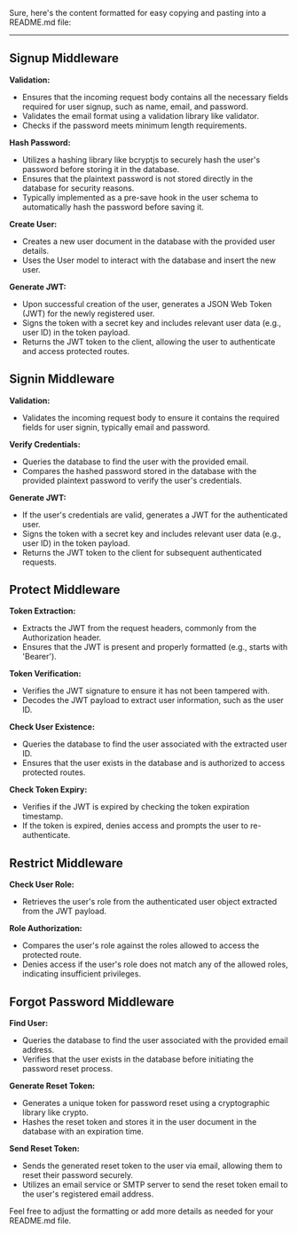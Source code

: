 Sure, here's the content formatted for easy copying and pasting into a README.md file:

---

## Signup Middleware

**Validation:**
- Ensures that the incoming request body contains all the necessary fields required for user signup, such as name, email, and password.
- Validates the email format using a validation library like validator.
- Checks if the password meets minimum length requirements.

**Hash Password:**
- Utilizes a hashing library like bcryptjs to securely hash the user's password before storing it in the database.
- Ensures that the plaintext password is not stored directly in the database for security reasons.
- Typically implemented as a pre-save hook in the user schema to automatically hash the password before saving it.

**Create User:**
- Creates a new user document in the database with the provided user details.
- Uses the User model to interact with the database and insert the new user.

**Generate JWT:**
- Upon successful creation of the user, generates a JSON Web Token (JWT) for the newly registered user.
- Signs the token with a secret key and includes relevant user data (e.g., user ID) in the token payload.
- Returns the JWT token to the client, allowing the user to authenticate and access protected routes.

## Signin Middleware

**Validation:**
- Validates the incoming request body to ensure it contains the required fields for user signin, typically email and password.

**Verify Credentials:**
- Queries the database to find the user with the provided email.
- Compares the hashed password stored in the database with the provided plaintext password to verify the user's credentials.

**Generate JWT:**
- If the user's credentials are valid, generates a JWT for the authenticated user.
- Signs the token with a secret key and includes relevant user data (e.g., user ID) in the token payload.
- Returns the JWT token to the client for subsequent authenticated requests.

## Protect Middleware

**Token Extraction:**
- Extracts the JWT from the request headers, commonly from the Authorization header.
- Ensures that the JWT is present and properly formatted (e.g., starts with 'Bearer').

**Token Verification:**
- Verifies the JWT signature to ensure it has not been tampered with.
- Decodes the JWT payload to extract user information, such as the user ID.

**Check User Existence:**
- Queries the database to find the user associated with the extracted user ID.
- Ensures that the user exists in the database and is authorized to access protected routes.

**Check Token Expiry:**
- Verifies if the JWT is expired by checking the token expiration timestamp.
- If the token is expired, denies access and prompts the user to re-authenticate.

## Restrict Middleware

**Check User Role:**
- Retrieves the user's role from the authenticated user object extracted from the JWT payload.

**Role Authorization:**
- Compares the user's role against the roles allowed to access the protected route.
- Denies access if the user's role does not match any of the allowed roles, indicating insufficient privileges.

## Forgot Password Middleware

**Find User:**
- Queries the database to find the user associated with the provided email address.
- Verifies that the user exists in the database before initiating the password reset process.

**Generate Reset Token:**
- Generates a unique token for password reset using a cryptographic library like crypto.
- Hashes the reset token and stores it in the user document in the database with an expiration time.

**Send Reset Token:**
- Sends the generated reset token to the user via email, allowing them to reset their password securely.
- Utilizes an email service or SMTP server to send the reset token email to the user's registered email address.

Feel free to adjust the formatting or add more details as needed for your README.md file.
